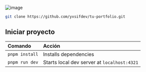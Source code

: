 ![image](https://github.com/yxsifdev/tu-portfolio/assets/161224634/d1b0a668-c474-4658-bdc5-218089203464)

```sh
git clone https://github.com/yxsifdev/tu-portfolio.git
```

## Iniciar proyecto

| Comando                   | Acción                                           |
| :------------------------ | :----------------------------------------------- |
| `pnpm install`            | Installs dependencies                            |
| `pnpm run dev`             | Starts local dev server at `localhost:4321`      |
